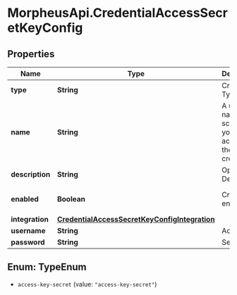 # MorpheusApi.CredentialAccessSecretKeyConfig

## Properties

Name | Type | Description | Notes
------------ | ------------- | ------------- | -------------
**type** | **String** | Credential Type Code | 
**name** | **String** | A unique name scoped to your account for the credential | 
**description** | **String** | Optional Description | [optional] 
**enabled** | **Boolean** | Credential enabled | [optional] [default to true]
**integration** | [**CredentialAccessSecretKeyConfigIntegration**](CredentialAccessSecretKeyConfigIntegration.md) |  | [optional] 
**username** | **String** | Access Key | 
**password** | **String** | Secret Key | 



## Enum: TypeEnum


* `access-key-secret` (value: `"access-key-secret"`)




